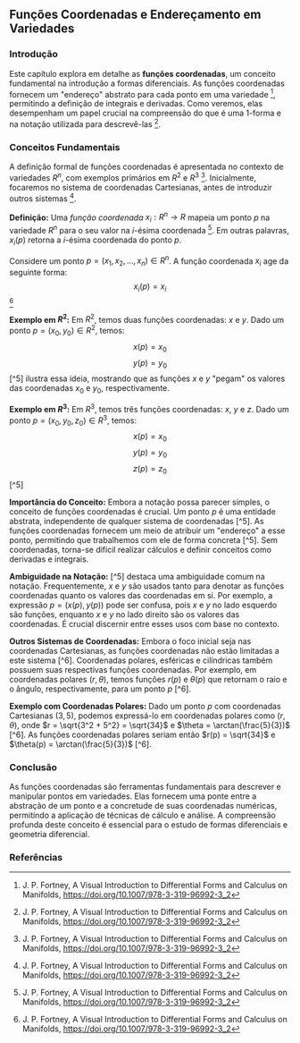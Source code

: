 ## Funções Coordenadas e Endereçamento em Variedades

### Introdução
Este capítulo explora em detalhe as **funções coordenadas**, um conceito fundamental na introdução a formas diferenciais. As funções coordenadas fornecem um "endereço" abstrato para cada ponto em uma variedade [^1], permitindo a definição de integrais e derivadas. Como veremos, elas desempenham um papel crucial na compreensão do que é uma 1-forma e na notação utilizada para descrevê-las [^1].

### Conceitos Fundamentais

A definição formal de funções coordenadas é apresentada no contexto de variedades $R^n$, com exemplos primários em $R^2$ e $R^3$ [^1]. Inicialmente, focaremos no sistema de coordenadas Cartesianas, antes de introduzir outros sistemas [^1].

**Definição:** Uma *função coordenada* $x_i: R^n \rightarrow R$ mapeia um ponto $p$ na variedade $R^n$ para o seu valor na *i*-ésima coordenada [^1]. Em outras palavras, $x_i(p)$ retorna a *i*-ésima coordenada do ponto $p$.

Considere um ponto $p = (x_1, x_2, ..., x_n) \in R^n$. A função coordenada $x_i$ age da seguinte forma:
$$x_i(p) = x_i$$
[^1]

**Exemplo em $R^2$:**
Em $R^2$, temos duas funções coordenadas: *x* e *y*. Dado um ponto $p = (x_0, y_0) \in R^2$, temos:
$$x(p) = x_0$$
$$y(p) = y_0$$
[^5] ilustra essa ideia, mostrando que as funções *x* e *y* "pegam" os valores das coordenadas $x_0$ e $y_0$, respectivamente.

**Exemplo em $R^3$:**
Em $R^3$, temos três funções coordenadas: *x*, *y* e *z*. Dado um ponto $p = (x_0, y_0, z_0) \in R^3$, temos:
$$x(p) = x_0$$
$$y(p) = y_0$$
$$z(p) = z_0$$
[^5]

**Importância do Conceito:**
Embora a notação possa parecer simples, o conceito de funções coordenadas é crucial. Um ponto $p$ é uma entidade abstrata, independente de qualquer sistema de coordenadas [^5]. As funções coordenadas fornecem um meio de atribuir um "endereço" a esse ponto, permitindo que trabalhemos com ele de forma concreta [^5]. Sem coordenadas, torna-se difícil realizar cálculos e definir conceitos como derivadas e integrais.

**Ambiguidade na Notação:**
[^5] destaca uma ambiguidade comum na notação. Frequentemente, *x* e *y* são usados tanto para denotar as funções coordenadas quanto os valores das coordenadas em si. Por exemplo, a expressão $p = (x(p), y(p))$ pode ser confusa, pois *x* e *y* no lado esquerdo são funções, enquanto *x* e *y* no lado direito são os valores das coordenadas. É crucial discernir entre esses usos com base no contexto.

**Outros Sistemas de Coordenadas:**
Embora o foco inicial seja nas coordenadas Cartesianas, as funções coordenadas não estão limitadas a este sistema [^6]. Coordenadas polares, esféricas e cilíndricas também possuem suas respectivas funções coordenadas. Por exemplo, em coordenadas polares $(r, \theta)$, temos funções $r(p)$ e $\theta(p)$ que retornam o raio e o ângulo, respectivamente, para um ponto $p$ [^6].

**Exemplo com Coordenadas Polares:**
Dado um ponto $p$ com coordenadas Cartesianas $(3, 5)$, podemos expressá-lo em coordenadas polares como $(r, \theta)$, onde $r = \sqrt{3^2 + 5^2} = \sqrt{34}$ e $\theta = \arctan(\frac{5}{3})$ [^6]. As funções coordenadas polares seriam então $r(p) = \sqrt{34}$ e $\theta(p) = \arctan(\frac{5}{3})$ [^6].

### Conclusão
As funções coordenadas são ferramentas fundamentais para descrever e manipular pontos em variedades. Elas fornecem uma ponte entre a abstração de um ponto e a concretude de suas coordenadas numéricas, permitindo a aplicação de técnicas de cálculo e análise. A compreensão profunda deste conceito é essencial para o estudo de formas diferenciais e geometria diferencial.

### Referências
[^1]: J. P. Fortney, A Visual Introduction to Differential Forms and Calculus on Manifolds, https://doi.org/10.1007/978-3-319-96992-3_2
<!-- END -->